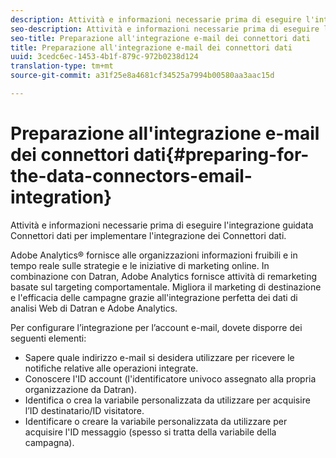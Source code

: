 ```yaml
---
description: Attività e informazioni necessarie prima di eseguire l'integrazione guidata Connettori dati per implementare l'integrazione dei Connettori dati.
seo-description: Attività e informazioni necessarie prima di eseguire l'integrazione guidata Connettori dati per implementare l'integrazione dei Connettori dati.
seo-title: Preparazione all'integrazione e-mail dei connettori dati
title: Preparazione all'integrazione e-mail dei connettori dati
uuid: 3cedc6ec-1453-4b1f-879c-972b0238d124
translation-type: tm+mt
source-git-commit: a31f25e8a4681cf34525a7994b00580aa3aac15d

---
```



# Preparazione all'integrazione e-mail dei connettori dati{#preparing-for-the-data-connectors-email-integration}

Attività e informazioni necessarie prima di eseguire l'integrazione guidata Connettori dati per implementare l'integrazione dei Connettori dati.

Adobe Analytics® fornisce alle organizzazioni informazioni fruibili e in tempo reale sulle strategie e le iniziative di marketing online. In combinazione con Datran, Adobe Analytics fornisce attività di remarketing basate sul targeting comportamentale. Migliora il marketing di destinazione e l'efficacia delle campagne grazie all'integrazione perfetta dei dati di analisi Web di Datran e Adobe Analytics.

Per configurare l’integrazione per l’account e-mail, dovete disporre dei seguenti elementi:

* Sapere quale indirizzo e-mail si desidera utilizzare per ricevere le notifiche relative alle operazioni integrate.
* Conoscere l'ID account (l'identificatore univoco assegnato alla propria organizzazione da Datran).
* Identifica o crea la variabile personalizzata da utilizzare per acquisire l’ID destinatario/ID visitatore.
* Identificare o creare la variabile personalizzata da utilizzare per acquisire l'ID messaggio (spesso si tratta della variabile della campagna).

